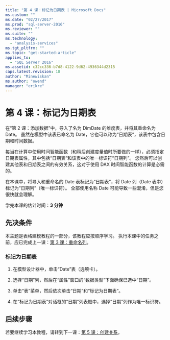 ```yaml
---
title: "第 4 课：标记为日期表 | Microsoft Docs"
ms.custom: ""
ms.date: "02/27/2017"
ms.prod: "sql-server-2016"
ms.reviewer: ""
ms.suite: ""
ms.technology: 
  - "analysis-services"
ms.tgt_pltfrm: ""
ms.topic: "get-started-article"
applies_to: 
  - "SQL Server 2016"
ms.assetid: c32cc336-b7d8-4122-9d62-4936344d2315
caps.latest.revision: 18
author: "Minewiskan"
ms.author: "owend"
manager: "erikre"
---
```

# 第 4 课：标记为日期表
在“第 2 课：添加数据”中，导入了名为 DimDate 的维度表，并将其重命名为 Date。 虽然在模型中该表已命名为 Date，它也可以称为“日期表”，该表中包含日期和时间数据。  
  
每当在计算中使用时间智能函数（和稍后创建度量值时所要做的一样），必须指定日期表属性，其中包括“日期表”和该表中的唯一标识符“日期列”。 您然后可以创建其他表和日期表之间的有效关系，这对于使用 DAX 时间智能函数的计算是必需的。  
  
在本课中，将导入和重命名的 Date 表标记为“日期表”，将 Date 列（Date 表中）标记为“日期列”（唯一标识符）。 全部使用名称 Date 可能导致一些混淆，但是您很快就会理解。  
  
学完本课的估计时间：**3 分钟**  
  
## 先决条件  
本主题是表格建模教程的一部分，该教程应按顺序学习。 执行本课中的任务之前，应已完成上一课：[第 3 课：重命名列](../analysis-services/lesson-3-rename-columns.md)。  
  
### 标记为日期表  
  
1.  在模型设计器中，单击“Date”表（选项卡）。  
  
2.  选择“日期”列，然后在“属性”窗口的“数据类型”下面确保已选中“日期”。  
  
3.  单击“表”菜单，然后依次单击“日期”和“标记为日期表”。  
  
4.  在“标记为日期表”对话框的“日期”列表框中，选择“日期”列作为唯一标识符。  
  
## 后续步骤  
若要继续学习本教程，请转到下一课：[第 5 课：创建关系](../analysis-services/lesson-5-create-relationships.md)。  
  
  
  
